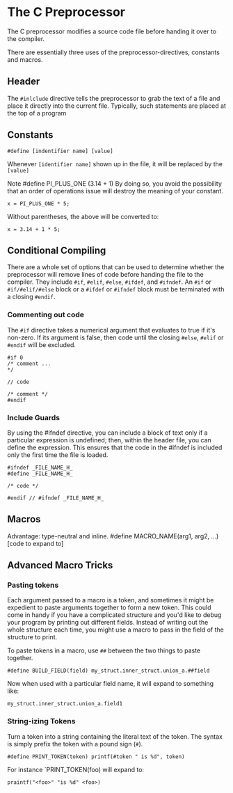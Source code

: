 # The C Preprocessor
The C preprocessor modifies a source code file before handing it over to
the compiler. 

There are essentially three uses of the preprocessor-directives, constants
and macros.

## Header 
The `#inlclude` directive tells the preprocessor to grab the text of a
file and place it directly into the current file. Typically, such
statements are placed at the top of a program 

## Constants 
    #define [indentifier name] [value]

Whenever `[identifier name]` shown up in the file, it will be replaced by
the `[value]`

Note 
    #define PI_PLUS_ONE (3.14 + 1)
By doing so, you avoid the possibility that an order of operations issue
will destroy the meaning of your constant. 

    x = PI_PLUS_ONE * 5;

Without parentheses, the above will be converted to:

    x = 3.14 + 1 * 5;

## Conditional Compiling
There are a whole set of options that can be used to determine whether the
preprocessor will remove lines of code before handing the file to the
compiler. They include `#if`, `#elif`, `#else`, `#ifdef`, and `#ifndef`. An `#if` or
`#if/#elif/#else` block or a `#ifdef` or `#ifndef` block must be terminated with
a closing `#endif`.

### Commenting out code
The `#if` directive takes a numerical argument that evaluates to true if
it's non-zero. If its argument is false, then code until the closing
`#else`, `#elif` or `#endif` will be excluded. 

    #if 0
    /* comment ...
    */

    // code

    /* comment */
    #endif

### Include Guards
By using the #ifndef directive, you can include a block of text only if a
particular expression is undefined; then, within the header file, you can
define the expression. This ensures that the code in the #ifndef is
included only the first time the file is loaded.

    #ifndef _FILE_NAME_H_
    #define _FILE_NAME_H_

    /* code */

    #endif // #ifndef _FILE_NAME_H_

## Macros
Advantage: type-neutral and inline.
    #define MACRO_NAME(arg1, arg2, ...) [code to expand to]

## Advanced Macro Tricks
### Pasting tokens
Each argument passed to a macro is a token, and sometimes it might be
expedient to paste arguments together to form a new token. This could come
in handy if you have a complicated structure and you'd like to debug your
program by printing out different fields. Instead of writing out the whole
structure each time, you might use a macro to pass in the field of the
structure to print. 

To paste tokens in a macro, use `##` between the two things to paste
together.

    #define BUILD_FIELD(field) my_struct.inner_struct.union_a.##field

Now when used with a particular field name, it will expand to something
like:

    my_struct.inner_struct.union_a.field1

### String-izing Tokens
Turn a token into a string containing the literal text of the token. The
syntax is simply prefix the token with a pound sign (`#`).

    #define PRINT_TOKEN(token) printf(#token " is %d", token)

For instance `PRINT_TOKEN(foo) will expand to:

    praintf("<foo>" "is %d" <foo>)



